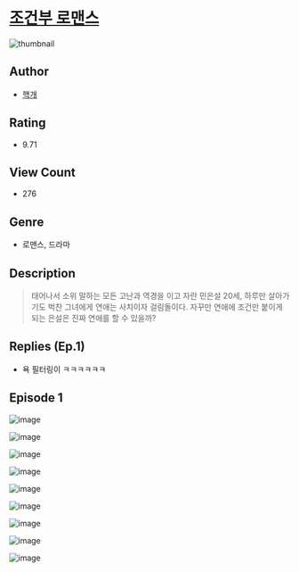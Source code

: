# [조건부 로맨스](https://comic.naver.com/challenge/list?titleId=810607)
![thumbnail](https://image-comic.pstatic.net/user_contents_data/challenge_comic/2023/05/24/300588/upload_3833466201874708023_480x623.jpeg)

## Author
- [핵개](https://comic.naver.com/artistTitle?id=300588)

## Rating
- 9.71

## View Count
- 276

## Genre
- 로맨스, 드라마

## Description
> 태어나서 소위 말하는 모든 고난과 역경을 이고 자란 민은설 20세, 하루만 살아가기도 벅찬 그녀에게 연애는 사치이자 걸림돌이다. 자꾸만 연애에 조건만 붙이게 되는 은설은 진짜 연애를 할 수 있을까?

## Replies (Ep.1)
- 욕 필터링이 ㅋㅋㅋㅋㅋㅋ

## Episode 1
![image](https://image-comic.pstatic.net/user_contents_data/challenge_comic/2023/05/24/300588/upload_3904959961145750064.jpeg)

![image](https://image-comic.pstatic.net/user_contents_data/challenge_comic/2023/05/24/300588/upload_4135539639843186227.jpeg)

![image](https://image-comic.pstatic.net/user_contents_data/challenge_comic/2023/05/24/300588/upload_3473181749199136055.jpeg)

![image](https://image-comic.pstatic.net/user_contents_data/challenge_comic/2023/05/24/300588/upload_7148448885834526770.jpeg)

![image](https://image-comic.pstatic.net/user_contents_data/challenge_comic/2023/05/24/300588/upload_7219889439892517219.jpeg)

![image](https://image-comic.pstatic.net/user_contents_data/challenge_comic/2023/05/24/300588/upload_4049125709596287842.jpeg)

![image](https://image-comic.pstatic.net/user_contents_data/challenge_comic/2023/05/24/300588/upload_3905858245757057081.jpeg)

![image](https://image-comic.pstatic.net/user_contents_data/challenge_comic/2023/05/25/300588/upload_3486742017595423031.jpeg)

![image](https://image-comic.pstatic.net/user_contents_data/challenge_comic/2023/05/25/300588/upload_3558517046472945716.jpeg)

